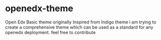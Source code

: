 # openedx-theme
Open Edx Basic theme
originally Inspired from Indigo theme i am trying to create a comprehensive theme which can be used as a standard for any openedx deployment. feel free to contribute
